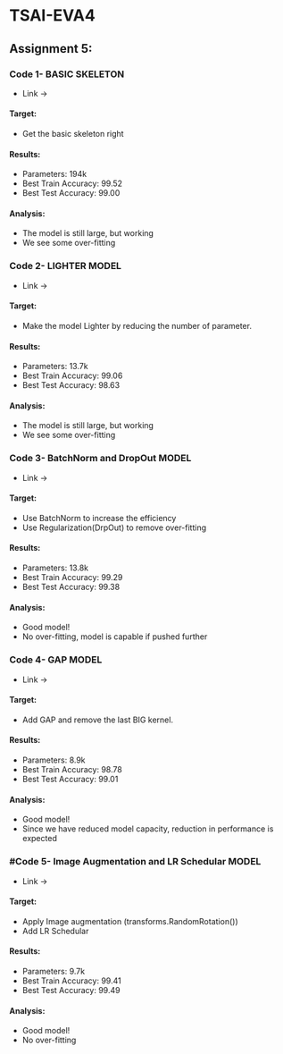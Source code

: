 # TSAI-EVA4

## Assignment 5:

### Code 1- BASIC SKELETON
* Link -> 

#### Target:
* Get the basic skeleton right

#### Results:
* Parameters: 194k
* Best Train Accuracy: 99.52
* Best Test Accuracy: 99.00 

#### Analysis:
* The model is still large, but working
* We see some over-fitting


### Code 2- LIGHTER MODEL
* Link -> 

#### Target:
* Make the model Lighter by reducing the number of parameter. 

#### Results:
* Parameters: 13.7k
* Best Train Accuracy: 99.06
* Best Test Accuracy: 98.63

#### Analysis:
* The model is still large, but working
* We see some over-fitting


### Code 3- BatchNorm and DropOut MODEL
* Link -> 

#### Target:
* Use BatchNorm to increase the efficiency
* Use Regularization(DrpOut) to remove over-fitting 

#### Results:
* Parameters: 13.8k
* Best Train Accuracy: 99.29
* Best Test Accuracy: 99.38 

#### Analysis:
* Good model!
* No over-fitting, model is capable if pushed further


### Code 4- GAP MODEL
* Link -> 

#### Target:
* Add GAP and remove the last BIG kernel.

#### Results:
* Parameters: 8.9k
* Best Train Accuracy: 98.78
* Best Test Accuracy: 99.01

#### Analysis:
* Good model!
* Since we have reduced model capacity, reduction in performance is expected

### #Code 5- Image Augmentation and LR Schedular MODEL
* Link -> 

#### Target:
* Apply Image augmentation (transforms.RandomRotation())
* Add LR Schedular

#### Results:
* Parameters: 9.7k
* Best Train Accuracy: 99.41
* Best Test Accuracy: 99.49

#### Analysis:
* Good model!
* No over-fitting

